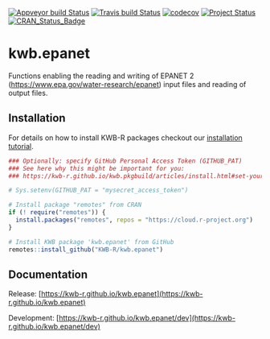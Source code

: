 [![Appveyor build Status](https://ci.appveyor.com/api/projects/status/github/KWB-R/kwb.epanet?branch=master&svg=true)](https://ci.appveyor.com/project/KWB-R/kwb-epanet/branch/master)
[![Travis build Status](https://travis-ci.org/KWB-R/kwb.epanet.svg?branch=master)](https://travis-ci.org/KWB-R/kwb.epanet)
[![codecov](https://codecov.io/github/KWB-R/kwb.epanet/branch/master/graphs/badge.svg)](https://codecov.io/github/KWB-R/kwb.epanet)
[![Project Status](https://img.shields.io/badge/lifecycle-maturing-blue.svg)](https://www.tidyverse.org/lifecycle/#maturing)
[![CRAN_Status_Badge](https://www.r-pkg.org/badges/version/kwb.epanet)]()

# kwb.epanet

Functions enabling the reading and writing of
EPANET 2 (https://www.epa.gov/water-research/epanet) input files and
reading of output files.

## Installation

For details on how to install KWB-R packages checkout our [installation tutorial](https://kwb-r.github.io/kwb.pkgbuild/articles/install.html).

```r
### Optionally: specify GitHub Personal Access Token (GITHUB_PAT)
### See here why this might be important for you:
### https://kwb-r.github.io/kwb.pkgbuild/articles/install.html#set-your-github_pat

# Sys.setenv(GITHUB_PAT = "mysecret_access_token")

# Install package "remotes" from CRAN
if (! require("remotes")) {
  install.packages("remotes", repos = "https://cloud.r-project.org")
}

# Install KWB package 'kwb.epanet' from GitHub
remotes::install_github("KWB-R/kwb.epanet")
```

## Documentation

Release: [https://kwb-r.github.io/kwb.epanet](https://kwb-r.github.io/kwb.epanet)

Development: [https://kwb-r.github.io/kwb.epanet/dev](https://kwb-r.github.io/kwb.epanet/dev)
